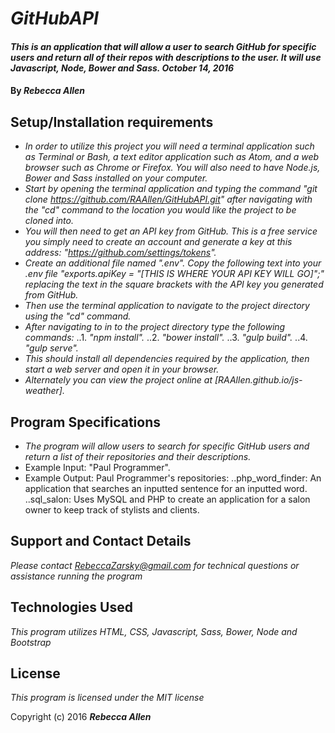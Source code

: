 # _GitHubAPI_

#### _This is an application that will allow a user to search GitHub for specific users and return all of their repos with descriptions to the user. It will use Javascript, Node, Bower and Sass.  October 14, 2016_

#### By _**Rebecca Allen**_

## Setup/Installation requirements

* _In order to utilize this project you will need a terminal application such as Terminal or Bash, a text editor application such as Atom, and a web browser such as Chrome or Firefox. You will also need to have Node.js, Bower and Sass installed on your computer._
* _Start by opening the terminal application and typing the command "git clone https://github.com/RAAllen/GitHubAPI.git" after navigating with the "cd" command to the location you would like the project to be cloned into._
* _You will then need to get an API key from GitHub. This is a free service you simply need to create an account and generate a key at this address: "https://github.com/settings/tokens"._
* _Create an additional file named ".env". Copy the following text into your .env file "exports.apiKey = "[THIS IS WHERE YOUR API KEY WILL GO]";" replacing the text in the square brackets with the API key you generated from GitHub._
* _Then use the terminal application to navigate to the project directory using the "cd" command._
* _After navigating to in to the project directory type the following commands:_
..1. _"npm install"._
..2. _"bower install"._
..3. _"gulp build"._
..4. _"gulp serve"._
* _This should install all dependencies required by the application, then start a web server and open it in your browser._
* _Alternately you can view the project online at [RAAllen.github.io/js-weather]._

## Program Specifications

* _The program will allow users to search for specific GitHub users and return a list of their repositories and their descriptions._
* Example Input: "Paul Programmer".
* Example Output: Paul Programmer's repositories:
..php_word_finder: An application that searches an inputted sentence for an inputted word.
..sql_salon: Uses MySQL and PHP to create an application for a salon owner to keep track of stylists and clients.

## Support and Contact Details

_Please contact RebeccaZarsky@gmail.com for technical questions or assistance running the program_

## Technologies Used

_This program utilizes HTML, CSS, Javascript, Sass, Bower, Node and Bootstrap_

## License

*This program is licensed under the MIT license*

Copyright (c) 2016 **_Rebecca Allen_**
